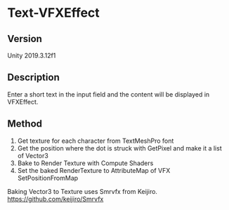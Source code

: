 # Text-VFXEffect


## Version
Unity 2019.3.12f1

## Description
Enter a short text in the input field and the content will be displayed in VFXEffect.

## Method

1. Get texture for each character from TextMeshPro font
2. Get the position where the dot is struck with GetPixel and make it a list of Vector3
3. Bake to Render Texture with Compute Shaders
4. Set the baked RenderTexture to AttributeMap of VFX SetPositionFromMap

Baking Vector3 to Texture uses Smrvfx from Keijiro.<br>
https://github.com/keijiro/Smrvfx

